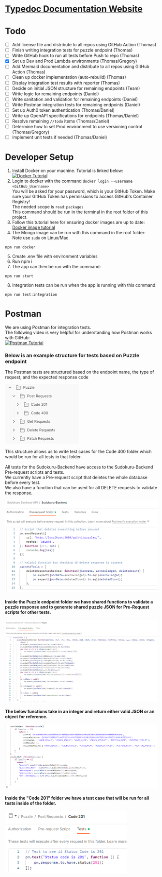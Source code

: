 # [Typedoc Documentation Website](https://sudokuru.github.io/Backend/)<br>

# Todo

- [ ] Add license file and distribute to all repos using GitHub Action (Thomas)
- [ ] Finish writing integration tests for puzzle endpoint (Thomas)
- [ ] Write GitHub hook to run all tests before Push to repo (Thomas)
- [x] Set up Dev and Prod Lambda environments (Thomas/Gregory)
- [ ] Add Mermaid documentation and distribute to all repos using GitHub Action (Thomas)
- [ ] Clean up docker implementation (auto-rebuild) (Thomas)
- [ ] Display integration test results with reporter (Thomas)
- [ ] Decide on initial JSON structure for remaining endpoints (Team)
- [ ] Write logic for remaining endpoints (Daniel)
- [ ] Write sanitation and validation for remaining endpoints (Daniel)
- [ ] Write Postman integration tests for remaining endpoints (Daniel)
- [ ] Set up Auth0 token authentication (Thomas/Daniel)
- [ ] Write up OpenAPI specifications for endpoints (Thomas/Daniel)
- [ ] Resolve remaining ```//todo``` items (Thomas/Daniel)
- [ ] Determine how to set Prod environment to use versioning control (Thomas/Gregory)
- [ ] Implement unit tests if needed (Thomas/Daniel)

# Developer Setup

1. Install Docker on your machine. Tutorial is linked below:<br>
   [![Docker Tutorial](https://img.youtube.com/vi/2ezNqqaSjq8/0.jpg)](https://www.youtube.com/watch?v=2ezNqqaSjq8)<br>
2. Login to docker with the command ```docker login --username <GitHub_Username>```<br>
   You will be asked for your password, which is your GitHub Token. Make sure your GitHub Token has permissions to access GitHub's Container Registry!<br>
   The needed scope is ```read:packages```<br>
   This command should be run in the terminal in the root folder of this project.<br>
3. Follow this tutorial here for ensuring docker images are up to date: [Docker image tutorial](https://phoenixnap.com/kb/update-docker-image-container)<br>
4. The Mongo image can be run with this command in the root folder:<br>
   Note use ```sudo``` on Linux/Mac<br>
```console
npm run docker
```
5. Create .env file with environment variables
6. Run npm i
7. The app can then be run with the command:<br>
```console
npm run start
```
8. Integration tests can be run when the app is running with this command:<br>
```console
npm run test:integration
```

# Postman

We are using Postman for integration tests.<br>
The following video is very helpful for understanding how Postman works with GitHub:<br>
[![Postman Tutorial](https://img.youtube.com/vi/cB7mCuYeuAU/0.jpg)](https://www.youtube.com/watch?v=cB7mCuYeuAU)<br>

### Below is an example structure for tests based on Puzzle endpoint
The Postman tests are structured based on the endpoint name, the type of request, and the expected response code<br>

![postman_structure.png](Documentation/images/postmanStructure.png)<br>

This structure allows us to write test cases for the Code 400 folder which would be run for all tests in that folder.<br>
<br>
All tests for the Sudokuru-Backend have access to the Sudokuru-Backend Pre-request scripts and tests.<br>
We currently have a Pre-request script that deletes the whole database before every test.<br>
We also have a function that can be used for all DELETE requests to validate the response.<br>

![backend_pre_request_scripts.png](Documentation/images/Backend-Pre-Request-Scripts.png)<br>

#### Inside the Puzzle endpoint folder we have shared functions to validate a puzzle response and to generate shared puzzle JSON for Pre-Request scripts for other tests.<br>

![puzzle_response_checker.png](Documentation/images/puzzle_response_checker.png)<br>
#### The below functions take in an integer and return either valid JSON or an object for reference.<br>
![shared_puzzles_for_tests.png](Documentation/images/shared_puzzles_for_tests.png)<br>

#### Inside the "Code 201" folder we have a test case that will be run for all tests inside of the folder.<br>
![shared_response_code_test.png](Documentation/images/shared_response_code_test.png)<br>
